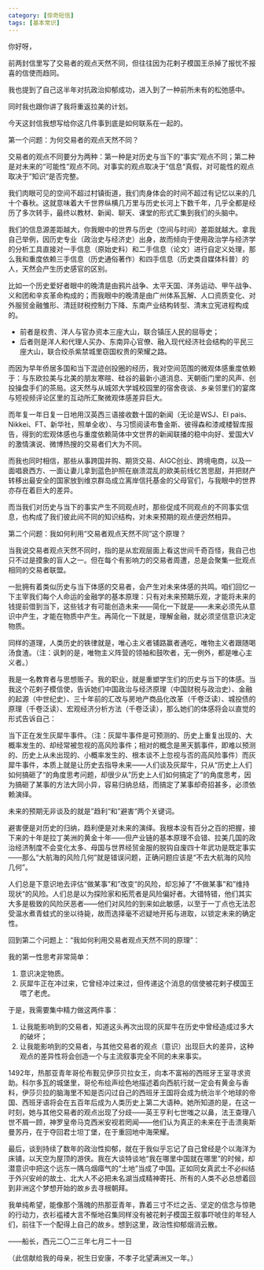 ```yaml
---
category: [惊奇短信]
tags: [基本常识]
---
```

你好呀，

前两封信里写了交易者的观点天然不同，但往往因为花剌子模国王杀掉了报忧不报喜的信使而趋同。

我也提到了自己这半年对抗政治抑郁成功，进入到了一种前所未有的松弛感中。

同时我也跟你讲了我将重返拉美的计划。

今天这封信我想写给你这几件事到底是如何联系在一起的。

第一个问题：为何交易者的观点天然不同？

交易者的观点不同要分为两种：第一种是对历史与当下的“事实”观点不同；第二种是对未来的“可能性”观点不同。对事实的观点取决于”信息“真假，对可能性的观点取决于”知识“是否完整。

我们肉眼可见的空间不超过村镇街道，我们肉身体会的时间不超过有记忆以来的几十个春秋。这就意味着大千世界纵横几万里与历史长河上下数千年，几乎全都是经历了多次转手，最终以教材、新闻、聊天、课堂的形式汇集到我们的头脑中。

我们的信息源差距越大，你我眼中的世界与历史（空间与时间）差距就越大。拿我自己举例，因历史专业（政治史与经济史）出身，故而倾向于使用政治学与经济学的分析工具直接对一手信息（原始史料）和二手信息（论文）进行自定义处理，那么我和重度依赖三手信息（历史通俗著作）和四手信息（历史类自媒体科普）的人，天然会产生历史感官的区别。

比如一个历史爱好者眼中的晚清是由鸦片战争、太平天国、洋务运动、甲午战争、义和团和辛亥革命构成的；而我眼中的晚清是由广州体系瓦解、人口资质变化、对外服贸金融雏形、清廷财税控制力下降、东南产业结构转型、清末立宪进程构成的。

- 前者是权贵、洋人与官办资本三座大山，联合镇压人民的屈辱史；
- 后者则是洋人和代理人买办、东南异心官僚、融入现代经济社会结构的平民三座大山，联合绞杀紫禁城里窃国权贵的荣耀之路。

而因为早年侨居多国和当下混迹创投圈的经历，我对空间范围的微观体感重度依赖于：与东欧拉美与北美的朋友寒暄、硅谷的最新小道消息、天朝衙门里的风声、创投操盘手们的茶局。这天然与从城郊大学城校园里的宿舍夜谈、乡亲邻里们的宴席与短视频评论区里的互动所汇聚微观体感差异巨大。

而年复一年日复一日地用汉英西三语接收数十国的新闻（无论是WSJ、El pais、Nikkei、FT、新华社，照单全收）、与习惯阅读布鲁金斯、彼得森和漆咸楼智库报告，得到的宏观体感也与重度依赖简体中文世界的新闻联播的稳中向好、爱国大V的激情演说、微博热搜的交易者们大为不同。

而我也同时相信，那些从事跨国并购、期货交易、AIGC创业、跨境电商，以及一面唱衰西方、一面让妻儿拿到蓝色护照在崩溃混乱的欧美前线忆苦思甜，并把财产转移出最安全的国家放到维京群岛成立离岸信托基金的父母官们，与我眼中的世界亦存在着巨大的差异。

而当我们对历史与当下的事实产生不同观点时，那些促成不同观点的不同事实信息，也构成了我们彼此间不同的知识结构，对未来预期的观点便迥然相异。

第二个问题：我如何利用“交易者观点天然不同”这个原理？

当我说交易者观点天然不同时，指的是从宏观层面上看这世间千奇百怪，我自己也只不过是摸象的盲人之一。但在每个有影响力的交易者周遭，总是会聚集一批观点相同的交易者联盟。

一批拥有着类似历史与当下体感的交易者，会产生对未来体感的共鸣。咱们回忆一下主宰我们每个人命运的金融学的基本原理：只有对未来预期乐观，才能将未来的钱提前借到当下，这些钱才有可能创造未来——简化一下就是——未来必须先从意识中产生，才能在物质中产生。再简化一下就是，理解金融，就必须坚信意识决定物质。

同样的道理，人类历史的铁律就是，唯心主义者铺路赢者通吃，唯物主义者跟随喝汤食渣。（注：讽刺的是，唯物主义阵营的领袖和鼓吹者，无一例外，都是唯心主义者。）

我是一名教育者与思想贩子。我的职业，就是重塑学生们的历史与当下的体感。当我这个花剌子模信使，告诉她们中国政治与经济原理（中国财税与政治史）、金融的起源（中世纪史）、三十年前的汇改与房地产商品化改革（千卷泛读）、城投债的原理（千卷泛读）、宏观经济分析方法（千卷泛读），那么她们的体感将会以直觉的形式告诉自己：

当下正在发生灰犀牛事件。（注：灰犀牛事件是可预测的、历史上重复出现的、大概率发生的、却经常被忽视的高风险事件；相对的概念是黑天鹅事件，即难以预测的、历史上从未出现的、小概率发生的、根本谈不上忽视与否的高风险事件）而灰犀牛事件，本质上就是让历史去指导未来——人们谈及灰犀牛，只从“历史上人们如何搞砸了“的角度思考问题，却很少从”历史上人们如何搞定了“的角度思考，因为搞砸了某事的方法大同小异，容易归纳总结，而搞定了某事却奇招甚多，必须依赖演绎。

未来的预期无非谈及的就是”趋利“和”避害“两个关键词。

避害便是对历史的归纳，趋利便是对未来的演绎。我根本没有百分之百的把握，接下来的十年是拉丁美洲的黄金十年——但产业链的基本原理不会错、拉美几国的政治经济制度不会变化太多、母国与世界经贸金服的脱钩自废四十年武功是既定事实——那么“大航海的风险几何”就是错误问题，正确问题应该是“不去大航海的风险几何”。

人们总是下意识地去评估“做某事”和”改变“的风险，却忘掉了“不做某事”和”维持现状“的风险。人们总是以为探险家和拓荒者是风险偏好者。大错特错，他们其实大多是极致的风险厌恶者——他们对风险的到来如此敏感，以至于一丁点也无法忍受温水煮青蛙式的坐以待毙，故而选择毫不迟疑地开拓与进取，以锁定未来的确定性。

回到第二个问题上：“我如何利用交易者观点天然不同的原理”：

我的第一性思考非常简单：

1. 意识决定物质。
2. 灰犀牛正在冲过来，它曾经冲过来过，但传递这个消息的信使被花剌子模国王喂了老虎。

于是，我需要集中精力做这两件事：

1. 让我能影响到的交易者，知道这头再次出现的灰犀牛在历史中曾经造成过多大的破坏；
2. 让我能影响到的交易者，与其他交易者的观点（意识）出现巨大的差异，这种观点的差异性将会创造一个与主流叙事完全不同的未来事实。

1492年，热那亚青年哥伦布觐见伊莎贝拉女王，向本不富裕的西班牙王室寻求资助。科尔多瓦的城堡里，哥伦布绘声绘色地描述着向西航行就一定会有黄金与香料，伊莎贝拉的脑海里不知是否闪过自己的西班牙王国将会成为统治半个地球的帝国、西班牙语将会在五百年后成为人类历史上第二大语种。她所知道的是，在这一时刻，她与其他交易者的观点出现了分歧——英王亨利七世嗤之以鼻，法王查理八世不屑一顾，神罗皇帝马克西米安视若罔闻——他们认为真正的未来在于击溃奥斯曼苏丹，在于夺回君士坦丁堡，在于重回地中海荣耀。

最后，谈到持续了数年的政治性抑郁，就在于我似乎忘记了自己曾经是个以海洋为床铺，以天空为屋顶的游侠。我在大谈特谈地“我在哪里中国就在哪里”的时候，却潜意识中把这个远东一隅乌烟瘴气的“土地”当成了中国。正如同女真武士不必纠结于外兴安岭的故土、北大人不必把未名湖当成精神寄托、所有的人类不必总想着回到非洲这个梦想开始的故乡去寻根朝拜。

我单纯希望，能像那个落魄的热那亚青年，靠着三寸不烂之舌、坚定的信念与惊艳的行动力，衣衫褴褛大言不惭地召集同样没有被花剌子模国王叙事吓唬住的年轻人们，前往下一个配得上自己的故乡。想到这里，政治性抑郁烟消云散。

——船长，西元二〇二三年七月二十一日

（此信献给我的母亲，祝生日安康，不孝子北望满洲又一年。）